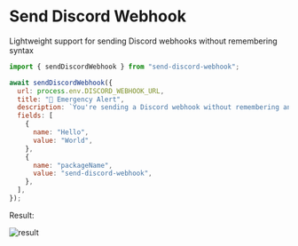 # Send Discord Webhook

Lightweight support for sending Discord webhooks without remembering syntax

```js
import { sendDiscordWebhook } from "send-discord-webhook";

await sendDiscordWebhook({
  url: process.env.DISCORD_WEBHOOK_URL,
  title: "🚨 Emergency Alert",
  description: `You're sending a Discord webhook without remembering any syntax`,
  fields: [
    {
      name: "Hello",
      value: "World",
    },
    {
      name: "packageName",
      value: "send-discord-webhook",
    },
  ],
});
```

Result:

![result](https://i.imgur.com/ormLcyT.png)
